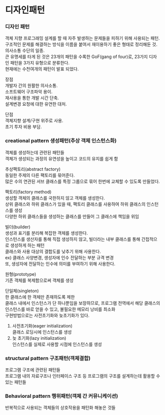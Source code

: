 # 디자인패턴  

### 디자인 패턴  
객체 지향 프로그래밍 설계를 할 때 자주 발생하는 문제들을 피하기 위해 사용되는 패턴.  
구조적인 문제를 해결하는 방식을 이름을 붙여서 재이용하기 좋은 형태로 정리해둔 것.  
의사소통 수단의 일종.  
큰 유명세를 타게 된 것은 23개의 패턴을 수록한 GoF(gang of four)로, 23가지 디자인 패턴을 3가지 유형으로 분류한다.    
현재에는 수천여개의 패턴이 발표 되었다.  

장점  
개발자 간의 원활한 의사소통.  
소프트웨어 구조파악 용이.  
재사용을 통한 개발 시간 단축.  
설계변경 요청에 대한 유연한 대처.  

단점  
객체지향 설계/구현 위주로 사용.  
초기 투자 비용 부담.  

### creational pattern 생성패턴(추상 객체 인스턴스화)  
객체를 생성하는데 관련된 패턴들  
객체가 생성되는 과정의 유연성을 높이고 코드의 유지를 쉽게 함  

추상팩토리(abstract factory)  
동일한 주제의 다른 팩토리를 묶어준다.  
많은 수의 연관된 서브 클래스를 특정 그룹으로 묶어 한번에 교체할 수 있도록 만들었다.  

팩토리(factory method)  
생성할 객체의 클래스를 국한하지 않고 객체를 생성한다.  
상위 클래스와 하위 클래스가 있을 때, 팩토리 클래스를 사용하여 하위 클래스의 인스턴스를 생성  
다양한 하위 클래스들을 생성하는 클래스를 만들어 그 클래스에 책임을 위임  

빌더(builder)  
생성과 표기를 분리해 복잡한 객체를 생성한다.  
인스턴스를 생산자를 통해 직접 생성하지 않고, 빌더라는 내부 클래스를 통해 간접적으로 생성하게 하는 패턴  
클래스와 사용 대상의 결합도를 낮추기 위해 사용한다.  
ex) 클래스 사양변경, 생성자에 인수 전달하는 부분 규격 변경  
또, 생성자에 전달하는 인수에 의미를 부여하기 위해 사용한다.  

원형(prototype)  
기존 객체를 복제함으로써 객체를 생성  

단일체(singleton)  
한 클래스에 한 객체만 존재하도록 제한  
클래스 내에서 인스턴스가 단 하나뿐임을 보장하므로, 프로그램 전역에서 해당 클래스의 인스턴스를 바로 얻을 수 있고, 불필요한 메모리 낭비를 최소화  
구현방법으로는 사전초기화와 늦초기화가 있다.  
1. 사전초기화(eager initialization)  
클래스 로딩시에 인스턴스를 생성  
2. 늦 초기화(lazy initialization)  
인스턴스를 실제로 사용할 시점에 인스턴스를 생성  


### structural pattern 구조패턴(객체결합)  
프로그램 구조에 관련된 패턴들  
프로그램 내의 자료구조나 인터페이스 구조 등 프로그램의 구조를 설계하는데 활용할 수 있는 패턴들  


### Behavioral pattern 행위패턴(객체 간 커뮤니케이션)  
반복적으로 사용되는 객체들의 상호작용을 패턴화 해놓은 것들  

